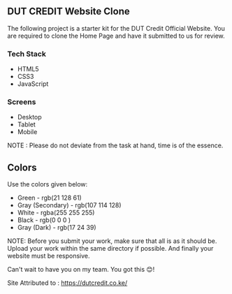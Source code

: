 ## DUT CREDIT Website Clone

The following project is a starter kit for the DUT Credit Official Website. You are required to clone the Home Page and have it submitted to us for review.

### Tech Stack
* HTML5
* CSS3
* JavaScript

### Screens
* Desktop
* Tablet
* Mobile

NOTE : Please do not deviate from the task at hand, time is of the essence.

## Colors
Use the colors given below:

* Green - rgb(21 128 61)
* Gray (Secondary) - rgb(107 114 128)
* White - rgba(255 255 255)
* Black - rgb(0 0 0 )
* Gray (Dark) - rgb(17 24 39)

NOTE: Before you submit your work, make sure that all is as it should be. Upload your work within the same directory if possible. And finally your website must be responsive.


Can't wait to have you on my team. You got this 😊!

Site Attributed to : https://dutcredit.co.ke/